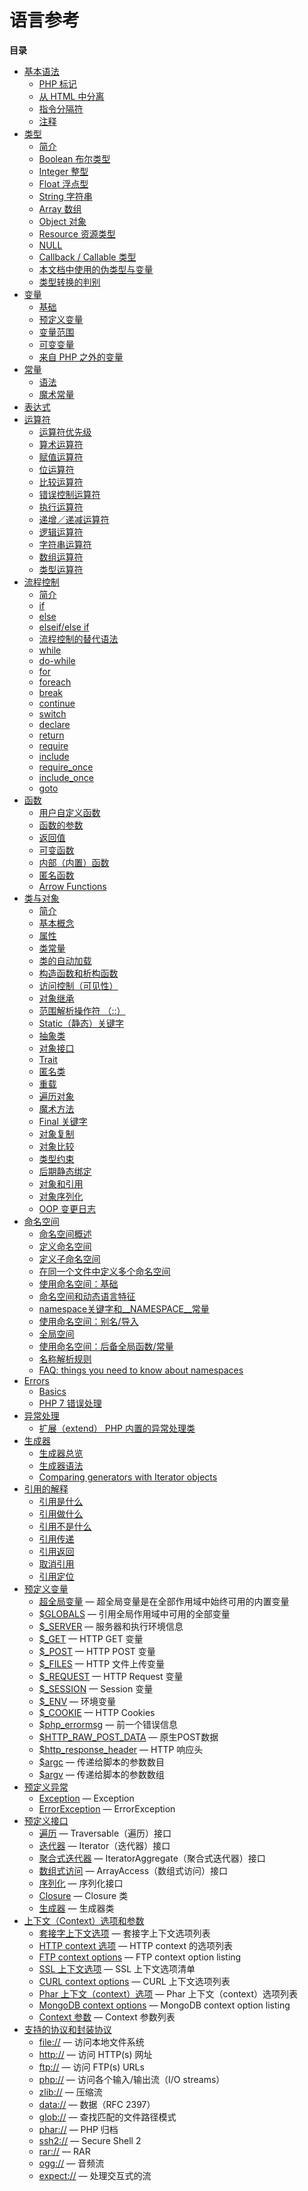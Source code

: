 语言参考
========

**目录**

-   [基本语法](/language/basic-syntax.html)
    -   [PHP 标记](/language/basic-syntax/phptags.html)
    -   [从 HTML 中分离](/language/basic-syntax/phpmode.html)
    -   [指令分隔符](/language/basic-syntax/instruction-separation.html)
    -   [注释](/language/basic-syntax/comments.html)
-   [类型](/language/types.html)
    -   [简介](/language/types/intro.html)
    -   [Boolean 布尔类型](/language/types/boolean.html)
    -   [Integer 整型](/language/types/integer.html)
    -   [Float 浮点型](/language/types/float.html)
    -   [String 字符串](/language/types/string.html)
    -   [Array 数组](/language/types/array.html)
    -   [Object 对象](/language/types/object.html)
    -   [Resource 资源类型](/language/types/resource.html)
    -   [NULL](/language/types/null.html)
    -   [Callback / Callable 类型](/language/types/callable.html)
    -   [本文档中使用的伪类型与变量](/language/pseudo-types.html)
    -   [类型转换的判别](/language/types/type-juggling.html)
-   [变量](/language/variables.html)
    -   [基础](/language/variables/basics.html)
    -   [预定义变量](/language/variables/predefined.html)
    -   [变量范围](/language/variables/scope.html)
    -   [可变变量](/language/variables/variable.html)
    -   [来自 PHP 之外的变量](/language/variables/external.html)
-   [常量](/language/constants.html)
    -   [语法](/language/constants/syntax.html)
    -   [魔术常量](/language/constants/predefined.html)
-   [表达式](/language/expressions.html)
-   [运算符](/language/operators.html)
    -   [运算符优先级](/language/operators/precedence.html)
    -   [算术运算符](/language/operators/arithmetic.html)
    -   [赋值运算符](/language/operators/assignment.html)
    -   [位运算符](/language/operators/bitwise.html)
    -   [比较运算符](/language/operators/comparison.html)
    -   [错误控制运算符](/language/operators/errorcontrol.html)
    -   [执行运算符](/language/operators/execution.html)
    -   [递增／递减运算符](/language/operators/increment.html)
    -   [逻辑运算符](/language/operators/logical.html)
    -   [字符串运算符](/language/operators/string.html)
    -   [数组运算符](/language/operators/array.html)
    -   [类型运算符](/language/operators/type.html)
-   [流程控制](/language/control-structures.html)
    -   [简介](/control-structures/intro.html)
    -   [if](/control-structures/if.html)
    -   [else](/control-structures/else.html)
    -   [elseif/else if](/control-structures/elseif.html)
    -   [流程控制的替代语法](/control-structures/alternative-syntax.html)
    -   [while](/control-structures/while.html)
    -   [do-while](/control-structures/do/while.html)
    -   [for](/control-structures/for.html)
    -   [foreach](/control-structures/foreach.html)
    -   [break](/control-structures/break.html)
    -   [continue](/control-structures/continue.html)
    -   [switch](/control-structures/switch.html)
    -   [declare](/control-structures/declare.html)
    -   [return](/function/return.html)
    -   [require](/function/require.html)
    -   [include](/function/include.html)
    -   [require\_once](/function/require-once.html)
    -   [include\_once](/function/include-once.html)
    -   [goto](/control-structures/goto.html)
-   [函数](/language/functions.html)
    -   [用户自定义函数](/functions/user-defined.html)
    -   [函数的参数](/functions/arguments.html)
    -   [返回值](/functions/returning-values.html)
    -   [可变函数](/functions/variable-functions.html)
    -   [内部（内置）函数](/functions/internal.html)
    -   [匿名函数](/functions/anonymous.html)
    -   [Arrow Functions](/functions/arrow.html)
-   [类与对象](/language/oop5.html)
    -   [简介](/oop5/intro.html)
    -   [基本概念](/language/oop5/basic.html)
    -   [属性](/language/oop5/properties.html)
    -   [类常量](/language/oop5/constants.html)
    -   [类的自动加载](/language/oop5/autoload.html)
    -   [构造函数和析构函数](/language/oop5/decon.html)
    -   [访问控制（可见性）](/language/oop5/visibility.html)
    -   [对象继承](/language/oop5/inheritance.html)
    -   [范围解析操作符
        （::）](/language/oop5/paamayim-nekudotayim.html)
    -   [Static（静态）关键字](/language/oop5/static.html)
    -   [抽象类](/language/oop5/abstract.html)
    -   [对象接口](/language/oop5/interfaces.html)
    -   [Trait](/language/oop5/traits.html)
    -   [匿名类](/language/oop5/anonymous.html)
    -   [重载](/language/oop5/overloading.html)
    -   [遍历对象](/language/oop5/iterations.html)
    -   [魔术方法](/language/oop5/magic.html)
    -   [Final 关键字](/language/oop5/final.html)
    -   [对象复制](/language/oop5/cloning.html)
    -   [对象比较](/language/oop5/object-comparison.html)
    -   [类型约束](/language/oop5/typehinting.html)
    -   [后期静态绑定](/language/oop5/late-static-bindings.html)
    -   [对象和引用](/language/oop5/references.html)
    -   [对象序列化](/language/oop5/serialization.html)
    -   [OOP 变更日志](/language/oop5/changelog.html)
-   [命名空间](/language/namespaces.html)
    -   [命名空间概述](/language/namespaces/rationale.html)
    -   [定义命名空间](/language/namespaces/definition.html)
    -   [定义子命名空间](/language/namespaces/nested.html)
    -   [在同一个文件中定义多个命名空间](/language/namespaces/definitionmultiple.html)
    -   [使用命名空间：基础](/language/namespaces/basics.html)
    -   [命名空间和动态语言特征](/language/namespaces/dynamic.html)
    -   [namespace关键字和\_\_NAMESPACE\_\_常量](/language/namespaces/nsconstants.html)
    -   [使用命名空间：别名/导入](/language/namespaces/importing.html)
    -   [全局空间](/language/namespaces/global.html)
    -   [使用命名空间：后备全局函数/常量](/language/namespaces/fallback.html)
    -   [名称解析规则](/language/namespaces/rules.html)
    -   [FAQ: things you need to know about
        namespaces](/language/namespaces/faq.html)
-   [Errors](/language/errors.html)
    -   [Basics](/language/errors/basics.html)
    -   [PHP 7 错误处理](/language/errors/php7.html)
-   [异常处理](/language/exceptions.html)
    -   [扩展（extend） PHP
        内置的异常处理类](/language/exceptions/extending.html)
-   [生成器](/language/generators.html)
    -   [生成器总览](/language/generators/overview.html)
    -   [生成器语法](/language/generators/syntax.html)
    -   [Comparing generators with Iterator
        objects](/language/generators/comparison.html)
-   [引用的解释](/language/references.html)
    -   [引用是什么](/language/references/whatare.html)
    -   [引用做什么](/language/references/whatdo.html)
    -   [引用不是什么](/language/references/arent.html)
    -   [引用传递](/language/references/pass.html)
    -   [引用返回](/language/references/return.html)
    -   [取消引用](/language/references/unset.html)
    -   [引用定位](/language/references/spot.html)
-   [预定义变量](/reserved/variables.html)
    -   [超全局变量](/language/variables/superglobals.html) —
        超全局变量是在全部作用域中始终可用的内置变量
    -   [$GLOBALS](/reserved/variables/globals.html) —
        引用全局作用域中可用的全部变量
    -   [$\_SERVER](/reserved/variables/server.html) —
        服务器和执行环境信息
    -   [$\_GET](/reserved/variables/get.html) — HTTP GET 变量
    -   [$\_POST](/reserved/variables/post.html) — HTTP POST 变量
    -   [$\_FILES](/reserved/variables/files.html) — HTTP 文件上传变量
    -   [$\_REQUEST](/reserved/variables/request.html) — HTTP Request
        变量
    -   [$\_SESSION](/reserved/variables/session.html) — Session 变量
    -   [$\_ENV](/reserved/variables/environment.html) — 环境变量
    -   [$\_COOKIE](/reserved/variables/cookies.html) — HTTP Cookies
    -   [$php\_errormsg](/reserved/variables/phperrormsg.html) —
        前一个错误信息
    -   [$HTTP\_RAW\_POST\_DATA](/reserved/variables/httprawpostdata.html)
        — 原生POST数据
    -   [$http\_response\_header](/reserved/variables/httpresponseheader.html)
        — HTTP 响应头
    -   [$argc](/reserved/variables/argc.html) — 传递给脚本的参数数目
    -   [$argv](/reserved/variables/argv.html) — 传递给脚本的参数数组
-   [预定义异常](/reserved/exceptions.html)
    -   [Exception](/class/exception.html) — Exception
    -   [ErrorException](/class/errorexception.html) — ErrorException
-   [预定义接口](/reserved/interfaces.html)
    -   [遍历](/class/traversable.html) — Traversable（遍历）接口
    -   [迭代器](/class/iterator.html) — Iterator（迭代器）接口
    -   [聚合式迭代器](/class/iteratoraggregate.html) —
        IteratorAggregate（聚合式迭代器）接口
    -   [数组式访问](/class/arrayaccess.html) —
        ArrayAccess（数组式访问）接口
    -   [序列化](/class/serializable.html) — 序列化接口
    -   [Closure](/class/closure.html) — Closure 类
    -   [生成器](/class/generator.html) — 生成器类
-   [上下文（Context）选项和参数](/context.html)
    -   [套接字上下文选项](/context/socket.html) — 套接字上下文选项列表
    -   [HTTP context 选项](/context/http.html) — HTTP context
        的选项列表
    -   [FTP context options](/context/ftp.html) — FTP context option
        listing
    -   [SSL 上下文选项](/context/ssl.html) — SSL 上下文选项清单
    -   [CURL context options](/context/curl.html) — CURL 上下文选项列表
    -   [Phar 上下文（context）选项](/context/phar.html) — Phar
        上下文（context）选项列表
    -   [MongoDB context options](/context/mongodb.html) — MongoDB
        context option listing
    -   [Context 参数](/context/params.html) — Context 参数列表
-   [支持的协议和封装协议](/wrappers.html)
    -   [file://](/wrappers/file.html) — 访问本地文件系统
    -   [http://](/wrappers/http.html) — 访问 HTTP(s) 网址
    -   [ftp://](/wrappers/ftp.html) — 访问 FTP(s) URLs
    -   [php://](/wrappers/php.html) — 访问各个输入/输出流（I/O
        streams）
    -   [zlib://](/wrappers/compression.html) — 压缩流
    -   [data://](/wrappers/data.html) — 数据（RFC 2397）
    -   [glob://](/wrappers/glob.html) — 查找匹配的文件路径模式
    -   [phar://](/wrappers/phar.html) — PHP 归档
    -   [ssh2://](/wrappers/ssh2.html) — Secure Shell 2
    -   [rar://](/wrappers/rar.html) — RAR
    -   [ogg://](/wrappers/audio.html) — 音频流
    -   [expect://](/wrappers/expect.html) — 处理交互式的流
